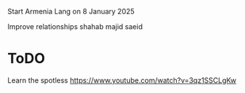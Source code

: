 
Start Armenia Lang on 8 January 2025

Improve relationships
	shahab
	majid
	saeid
	
# ToDO
Learn the spotless
https://www.youtube.com/watch?v=3qz1SSCLgKw